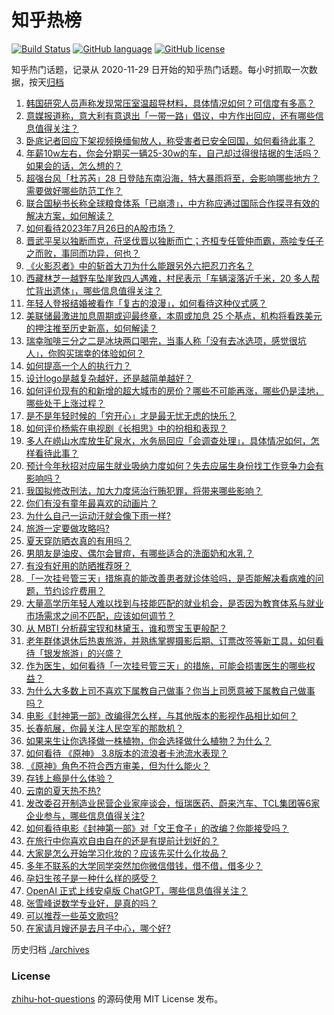 # 知乎热榜
[![Build Status](https://github.com/ToWeLong/zhihu-hot-questions/workflows/CI/badge.svg)](https://github.com/ToWeLong/zhihu-hot-questions/actions)
[![GitHub language](https://img.shields.io/badge/language-golang-orange.svg)](https://golang.org/)
[![GitHub license](https://img.shields.io/github/license/ToWeLong/zhihu-hot-questions)](https://github.com/ToWeLong/zhihu-hot-questions/blob/main/LICENSE)

知乎热门话题，记录从 2020-11-29 日开始的知乎热门话题。每小时抓取一次数据，按天[归档](./archives)

<!-- BEGIN -->

1. [韩国研究人员声称发现常压室温超导材料，具体情况如何？可信度有多高？](https://www.zhihu.com/question/613850973)
1. [意媒报道称，意大利有意退出「一带一路」倡议，中方作出回应，还有哪些信息值得关注？](https://www.zhihu.com/question/613886402)
1. [卧底记者回应下架视频换缅甸放人，称受害者已安全回国，如何看待此事？](https://www.zhihu.com/question/613591471)
1. [年薪10w左右，你会分期买一辆25-30w的车，自己却过得很拮据的生活吗？如果会的话，怎么想的？](https://www.zhihu.com/question/613550074)
1. [超强台风「杜苏芮」28 日登陆东南沿海，特大暴雨将至，会影响哪些地方？需要做好哪些防范工作？](https://www.zhihu.com/question/614019183)
1. [联合国秘书长称全球粮食体系「已崩溃」，中方称应通过国际合作探寻有效的解决方案，如何解读？](https://www.zhihu.com/question/613881297)
1. [如何看待2023年7月26日的A股市场？](https://www.zhihu.com/question/614011356)
1. [晋武平吴以独断而克，苻坚伐晋以独断而亡；齐桓专任管仲而霸，燕哙专任子之而败，事同而功异，何也？](https://www.zhihu.com/question/612882612)
1. [《火影忍者》中的斩首大刀为什么能跟另外六把忍刀齐名？](https://www.zhihu.com/question/345593816)
1. [西藏林芝一越野车坠崖致四人遇难，村民表示「车辆滚落近千米，20 多人帮忙背出遗体」，哪些信息值得关注？](https://www.zhihu.com/question/613869705)
1. [年轻人登报结婚被看作「复古的浪漫」，如何看待这种仪式感？](https://www.zhihu.com/question/613839285)
1. [美联储最激进加息周期或迎最终章，本周或加息 25 个基点，机构将看跌美元的押注推至历史新高，如何解读？](https://www.zhihu.com/question/614035602)
1. [瑞幸咖啡三分之二是冰块两口喝完，当事人称「没有去冰选项，感觉很坑人」，你购买瑞幸的体验如何？](https://www.zhihu.com/question/613850027)
1. [如何提高一个人的执行力？](https://www.zhihu.com/question/19979300)
1. [设计logo是越复杂越好，还是越简单越好？](https://www.zhihu.com/question/344821450)
1. [如何评价现有的和新增的超大城市的房价？哪些不可能再涨，哪些仍是洼地，哪些处于上涨过程？](https://www.zhihu.com/question/614050550)
1. [是不是年轻时候的「穷开心」才是最无忧无虑的快乐？](https://www.zhihu.com/question/457145296)
1. [如何评价杨紫在电视剧《长相思》中的扮相和表现？](https://www.zhihu.com/question/613714203)
1. [多人在崂山水库放生矿泉水，水务局回应「会调查处理」，具体情况如何，怎样看待此事？](https://www.zhihu.com/question/613682135)
1. [预计今年秋招对应届生就业吸纳力度如何？失去应届生身份找工作竞争力会有影响吗？](https://www.zhihu.com/question/613687034)
1. [我国拟修改刑法，加大力度惩治行贿犯罪，将带来哪些影响？](https://www.zhihu.com/question/613866127)
1. [你们有没有童年最喜欢的动画片？](https://www.zhihu.com/question/610329615)
1. [为什么自己一运动汗就会像下雨一样?](https://www.zhihu.com/question/611971563)
1. [旅游一定要做攻略吗?](https://www.zhihu.com/question/613262195)
1. [夏天穿防晒衣真的有用吗？](https://www.zhihu.com/question/613255233)
1. [男朋友是油皮、偶尔会冒痘，有哪些适合的洗面奶和水乳？](https://www.zhihu.com/question/612624108)
1. [有没有好用的防晒推荐呀？](https://www.zhihu.com/question/613546791)
1. [「一次挂号管三天」措施真的能改善患者就诊体验吗，是否能解决看病难的问题，节约诊疗费用？](https://www.zhihu.com/question/613963201)
1. [大量高学历年轻人难以找到与技能匹配的就业机会，是否因为教育体系与就业市场需求之间不匹配，应该如何调节？](https://www.zhihu.com/question/613850315)
1. [从 MBTI 分析薛宝钗和林黛玉，谁和贾宝玉更般配？](https://www.zhihu.com/question/613331359)
1. [老年群体退休后热衷旅游，并熟练掌握摄影后期、订票改签等新工具，如何看待「银发旅游」的兴盛？](https://www.zhihu.com/question/613852632)
1. [作为医生，如何看待「一次挂号管三天」的措施，可能会损害医生的哪些权益？](https://www.zhihu.com/question/613963786)
1. [为什么大多数上司不喜欢下属教自己做事？你当上司愿意被下属教自己做事吗？](https://www.zhihu.com/question/602872757)
1. [电影《封神第一部》改编得怎么样，与其他版本的影视作品相比如何？](https://www.zhihu.com/question/612910826)
1. [长春航展，你最关注人民空军的那款机？](https://www.zhihu.com/question/613683346)
1. [如果来生让你选择做一株植物，你会选择做什么植物？为什么？](https://www.zhihu.com/question/611467876)
1. [如何看待 《原神》 3.8版本的流浪者卡池流水表现？](https://www.zhihu.com/question/613988911)
1. [《原神》角色不符合西方审美，但为什么能火？](https://www.zhihu.com/question/507131306)
1. [存钱上瘾是什么体验？](https://www.zhihu.com/question/391039309)
1. [云南的夏天热不热?](https://www.zhihu.com/question/607945488)
1. [发改委召开制造业民营企业家座谈会，恒瑞医药、蔚来汽车、TCL集团等6家企业参与，哪些信息值得关注?](https://www.zhihu.com/question/613855706)
1. [如何看待电影《封神第一部》对「文王食子」的改编？你能接受吗？](https://www.zhihu.com/question/613750147)
1. [在旅行中你喜欢自由自在的还是有提前计划好的？](https://www.zhihu.com/question/612077330)
1. [大家是怎么开始学习化妆的？应该先买什么化妆品？](https://www.zhihu.com/question/609622668)
1. [多年不联系的大学同学突然加你微信借钱，借不借，借多少？](https://www.zhihu.com/question/555280094)
1. [孕妇生孩子是一种什么样的感受？](https://www.zhihu.com/question/607462967)
1. [OpenAI 正式上线安卓版 ChatGPT，哪些信息值得关注？](https://www.zhihu.com/question/614015563)
1. [张雪峰说数学专业好，是真的吗？](https://www.zhihu.com/question/613520785)
1. [可以推荐一些英文歌吗?](https://www.zhihu.com/question/613762731)
1. [在家请月嫂还是去月子中心，哪个好?](https://www.zhihu.com/question/609709231)

<!-- END -->

历史归档 [./archives](./archives)


### License
[zhihu-hot-questions](https://github.com/towelong/zhihu-hot-questions) 的源码使用 MIT License 发布。